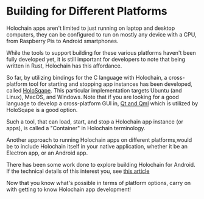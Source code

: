 # Building for Different Platforms

Holochain apps aren't limited to just running on laptop and desktop computers, they can be configured to run on mostly any device with a CPU, from Raspberry Pis to Android smartphones.

While the tools to support building for these various platforms haven't been fully developed yet, it is still important for developers to note that being written in Rust, Holochain has this affordance.

So far, by utilizing bindings for the C language with Holochain, a cross-platform tool for starting and stopping app instances has been developed, called [HoloSqape](https://github.com/holochain/holosqape). This particular implementation targets Ubuntu (and Linux), MacOS, and Windows. Note that if you are looking for a good language to develop a cross-platform GUI in, [Qt and Qml](https://doc.qt.io/qt-5.11/qtqml-index.html) which is utilized by HoloSqape is a good option.

Such a tool, that can load, start, and stop a Holochain app instance (or apps), is called a "Container" in Holochain terminology.

Another approach to running Holochain apps on different platforms,would be to include Holochain itself in your native application, whether it be an Electron app, or an Android app.

There has been some work done to explore building Holochain for Android. If the technical details of this interest you, see [this article](./building_for_android.md)

Now that you know what's possible in terms of platform options, carry on with getting to know Holochain app development!


